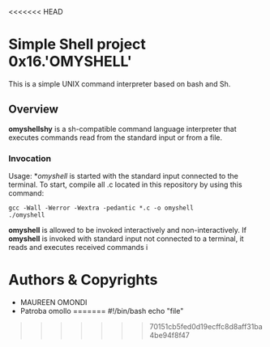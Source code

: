 <<<<<<< HEAD
# Simple Shell project 0x16.'OMYSHELL'

This is a simple UNIX command interpreter based on bash and Sh.

## Overview

**omyshellshy** is a sh-compatible command language interpreter that executes commands read from the standard input or from a file.

### Invocation

Usage: **omyshell* is started with the standard input connected to the terminal. To start, compile all .c located in this repository by using this command:
```
gcc -Wall -Werror -Wextra -pedantic *.c -o omyshell
./omyshell
```

**omyshell** is allowed to be invoked interactively and non-interactively. If **omyshell** is invoked with standard input not connected to a terminal, it reads and executes received commands i




# Authors & Copyrights

* MAUREEN OMONDI
* Patroba omollo
=======
#!/bin/bash
echo "file"
>>>>>>> 70151cb5fed0d19ecffc8d8aff31ba4be94f8f47
